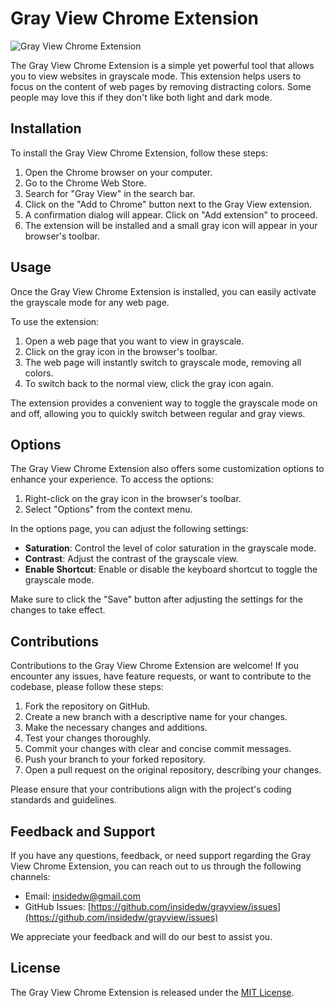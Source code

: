 # Gray View Chrome Extension

![Gray View Chrome Extension](/path/to/extension-icon.png)

The Gray View Chrome Extension is a simple yet powerful tool that allows you to view websites in grayscale mode. This extension helps users to focus on the content of web pages by removing distracting colors.
Some people may love this if they don't like both light and dark mode.

## Installation

To install the Gray View Chrome Extension, follow these steps:

1. Open the Chrome browser on your computer.
2. Go to the Chrome Web Store.
3. Search for "Gray View" in the search bar.
4. Click on the "Add to Chrome" button next to the Gray View extension.
5. A confirmation dialog will appear. Click on "Add extension" to proceed.
6. The extension will be installed and a small gray icon will appear in your browser's toolbar.

## Usage

Once the Gray View Chrome Extension is installed, you can easily activate the grayscale mode for any web page.

To use the extension:

1. Open a web page that you want to view in grayscale.
2. Click on the gray icon in the browser's toolbar.
3. The web page will instantly switch to grayscale mode, removing all colors.
4. To switch back to the normal view, click the gray icon again.

The extension provides a convenient way to toggle the grayscale mode on and off, allowing you to quickly switch between regular and gray views.

## Options

The Gray View Chrome Extension also offers some customization options to enhance your experience. To access the options:

1. Right-click on the gray icon in the browser's toolbar.
2. Select "Options" from the context menu.

In the options page, you can adjust the following settings:

- **Saturation**: Control the level of color saturation in the grayscale mode.
- **Contrast**: Adjust the contrast of the grayscale view.
- **Enable Shortcut**: Enable or disable the keyboard shortcut to toggle the grayscale mode.

Make sure to click the "Save" button after adjusting the settings for the changes to take effect.

## Contributions

Contributions to the Gray View Chrome Extension are welcome! If you encounter any issues, have feature requests, or want to contribute to the codebase, please follow these steps:

1. Fork the repository on GitHub.
2. Create a new branch with a descriptive name for your changes.
3. Make the necessary changes and additions.
4. Test your changes thoroughly.
5. Commit your changes with clear and concise commit messages.
6. Push your branch to your forked repository.
7. Open a pull request on the original repository, describing your changes.

Please ensure that your contributions align with the project's coding standards and guidelines.

## Feedback and Support

If you have any questions, feedback, or need support regarding the Gray View Chrome Extension, you can reach out to us through the following channels:

- Email: [insidedw@gmail.com](mailto:insidedw@gmail.com)
- GitHub Issues: [https://github.com/insidedw/grayview/issues](https://github.com/insidedw/grayview/issues)

We appreciate your feedback and will do our best to assist you.

## License

The Gray View Chrome Extension is released under the [MIT License](/path/to/LICENSE).